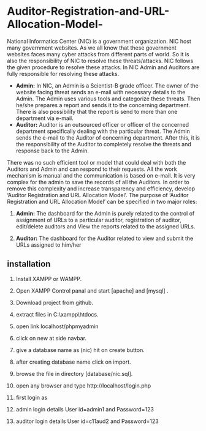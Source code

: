 # Auditor-Registration-and-URL-Allocation-Model-
National Informatics Center (NIC) is a government organization. NIC host many government
websites. As we all know that these government websites faces many cyber attacks from
different parts of world. So it is also the responsibility of NIC to resolve these threats/attacks.
NIC follows the given procedure to resolve these attacks. In NIC Admin and Auditors are fully
responsible for resolving these attacks. 
- **Admin:**
In NIC, an Admin is a Scientist-B grade officer. The owner of the website facing threat
sends an e-mail with necessary details to the Admin. The Admin uses various tools and
categorize these threats. Then he/she prepares a report and sends it to the concerning
department. There is also possibility that the report is send to more than one department via e-mail. 
- **Auditor:**
Auditor is an outsourced officer or officer of the concerned department specifically
dealing with the particular threat. The Admin sends the e-mail to the Auditor of
concerning department. After this, it is the responsibility of the Auditor to completely
resolve the threats and response back to the Admin. 

There was no such efficient tool or model that could deal with both the Auditors and Admin and
can respond to their requests. All the work mechanism is manual and the communication is based
on e-mail. It is very complex for the admin to save the records of all the Auditors. In order to
remove this complexity and increase transparency and efficiency, develop ‘Auditor Registration
and URL Allocation Model’. The purpose of ‘Auditor Registration and URL Allocation Model’
can be specified in two major roles:

1. **Admin:** 
The dashboard for the Admin is purely related to the control of assignment of
URLs to a particular auditor, registration of auditor, edit/delete auditors and View the
reports related to the assigned URLs.

2. **Auditor:** The dashboard for the Auditor related to view and submit the URLs assigned to
him/her




## installation
1. Install XAMPP or WAMPP.

2. Open XAMPP Control panal and start [apache] and [mysql] .

3. Download project from github.
 
4. extract files in C:\\xampp\htdocs\.

5. open link localhost/phpmyadmin

6. click on new at side navbar.

7. give a database name as (nic) hit on create button.

8. after creating database name click on import.

9. browse the file in directory [database/nic.sql].

10. open any browser and type http://localhost/login.php

11. first login as

12. admin login details  User id=admin1 and Password=123

13. auditor login details User id=c11aud2 and Password=123
